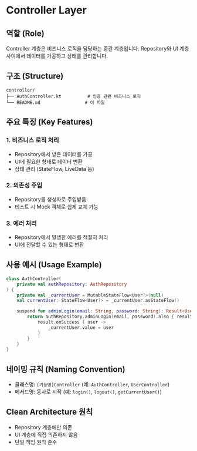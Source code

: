 # Controller Layer

## 역할 (Role)

Controller 계층은 비즈니스 로직을 담당하는 중간 계층입니다. Repository와 UI 계층 사이에서 데이터를 가공하고 상태를 관리합니다.

## 구조 (Structure)

```
controller/
├── AuthController.kt          # 인증 관련 비즈니스 로직
└── README.md                 # 이 파일
```

## 주요 특징 (Key Features)

### 1. 비즈니스 로직 처리

- Repository에서 받은 데이터를 가공
- UI에 필요한 형태로 데이터 변환
- 상태 관리 (StateFlow, LiveData 등)

### 2. 의존성 주입

- Repository를 생성자로 주입받음
- 테스트 시 Mock 객체로 쉽게 교체 가능

### 3. 에러 처리

- Repository에서 발생한 에러를 적절히 처리
- UI에 전달할 수 있는 형태로 변환

## 사용 예시 (Usage Example)

```kotlin
class AuthController(
    private val authRepository: AuthRepository
) {
    private val _currentUser = MutableStateFlow<User?>(null)
    val currentUser: StateFlow<User?> = _currentUser.asStateFlow()

    suspend fun adminLogin(email: String, password: String): Result<User> {
        return authRepository.adminLogin(email, password).also { result ->
            result.onSuccess { user ->
                _currentUser.value = user
            }
        }
    }
}
```

## 네이밍 규칙 (Naming Convention)

- 클래스명: `[기능명]Controller` (예: `AuthController`, `UserController`)
- 메서드명: 동사로 시작 (예: `login()`, `logout()`, `getCurrentUser()`)

## Clean Architecture 원칙

- Repository 계층에만 의존
- UI 계층에 직접 의존하지 않음
- 단일 책임 원칙 준수
